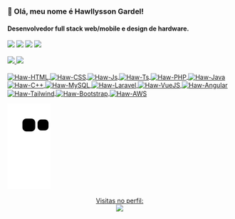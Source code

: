 ### 👋 Olá, meu nome é Hawllysson Gardel!
#### Desenvolvedor full stack web/mobile e design de hardware.

<div>
  <a href="https://instagram.com/hawllysson.gardel" target="_blank"><img src="https://img.shields.io/badge/-Instagram-%23E4405F?style=for-the-badge&logo=instagram&logoColor=white" target="_blank"></a>
  <a href = "mailto:hawllysson@rootcodes.com.br"><img src="https://img.shields.io/badge/-Gmail-%23333?style=for-the-badge&logo=gmail&logoColor=white" target="_blank"></a>
  <a href="https://www.linkedin.com/in/hawllysson-gardel" target="_blank"><img src="https://img.shields.io/badge/-LinkedIn-%230077B5?style=for-the-badge&logo=linkedin&logoColor=white" target="_blank"></a>
  <a href="https://gitlab.com/hawllysson-gardel" target="_blank"><img src="https://img.shields.io/badge/GitLab-330F63?style=for-the-badge&logo=gitlab&logoColor=white" target="_blank"></a>
</div>

<br>

<div style="display: inline_block;">
  <a href="https://github.com/hawllysson-gardel">
  <img height="150em" src="https://github-readme-stats.vercel.app/api?username=hawllysson-gardel&show_icons=true&theme=tokyonight&include_all_commits=true&count_private=true"/>
  <img height="150em" src="https://github-readme-stats.vercel.app/api/top-langs/?username=hawllysson-gardel&layout=compact&langs_count=7&theme=tokyonight"/>
</div>

<br>

<div>
  <img align="center" alt="Haw-HTML" src="https://img.shields.io/badge/HTML-239120?style=for-the-badge&logo=html5&logoColor=white">
  <img align="center" alt="Haw-CSS" src="https://img.shields.io/badge/CSS-239120?&style=for-the-badge&logo=css3&logoColor=white">
  <img align="center" alt="Haw-Js" src="https://img.shields.io/badge/JavaScript-F7DF1E?style=for-the-badge&logo=javascript&logoColor=black">
  <img align="center" alt="Haw-Ts" src="https://img.shields.io/badge/TypeScript-007ACC?style=for-the-badge&logo=typescript&logoColor=white">
  <img align="center" alt="Haw-PHP" src="https://img.shields.io/badge/PHP-777BB4?style=for-the-badge&logo=php&logoColor=white">
  <img align="center" alt="Haw-Java" src="https://img.shields.io/badge/Java-ED8B00?style=for-the-badge&logo=java&logoColor=white">
  <img align="center" alt="Haw-C++" src="https://img.shields.io/badge/C%2B%2B-00599C?style=for-the-badge&logo=c%2B%2B&logoColor=white">
  <img align="center" alt="Haw-MySQL" src="https://img.shields.io/badge/MySQL-00000F?style=for-the-badge&logo=mysql&logoColor=white">
  <img align="center" alt="Haw-Laravel" src="https://img.shields.io/badge/Laravel-FF2D20?style=for-the-badge&logo=laravel&logoColor=white">
  <img align="center" alt="Haw-VueJS" src="https://img.shields.io/badge/Vue.js-35495E?style=for-the-badge&logo=vue.js&logoColor=4FC08D">
  <img align="center" alt="Haw-Angular" src="https://img.shields.io/badge/Angular-DD0031?style=for-the-badge&logo=angular&logoColor=white">
  <img align="center" alt="Haw-Tailwind" src="https://img.shields.io/badge/Tailwind_CSS-38B2AC?style=for-the-badge&logo=tailwind-css&logoColor=white">
  <img align="center" alt="Haw-Bootstrap" src="https://img.shields.io/badge/Bootstrap-563D7C?style=for-the-badge&logo=bootstrap&logoColor=white">
  <img align="center" alt="Haw-AWS" src="https://img.shields.io/badge/Amazon_AWS-232F3E?style=for-the-badge&logo=amazon-aws&logoColor=white">
</div>

![Snake animation](https://github.com/hawllysson-gardel/hawllysson-gardel/blob/output/github-contribution-grid-snake.svg)

<p align="center">
  Visitas no perfil:
  <br/>
  <img src="https://profile-counter.glitch.me/hawllysson-gardel/count.svg">
</p>
